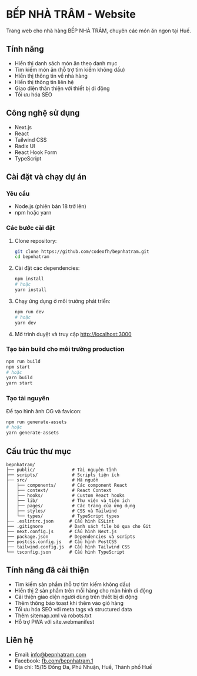 # BẾP NHÀ TRÂM - Website

Trang web cho nhà hàng BẾP NHÀ TRÂM, chuyên các món ăn ngon tại Huế.

## Tính năng

- Hiển thị danh sách món ăn theo danh mục
- Tìm kiếm món ăn (hỗ trợ tìm kiếm không dấu)
- Hiển thị thông tin về nhà hàng
- Hiển thị thông tin liên hệ
- Giao diện thân thiện với thiết bị di động
- Tối ưu hóa SEO

## Công nghệ sử dụng

- Next.js
- React
- Tailwind CSS
- Radix UI
- React Hook Form
- TypeScript

## Cài đặt và chạy dự án

### Yêu cầu

- Node.js (phiên bản 18 trở lên)
- npm hoặc yarn

### Các bước cài đặt

1. Clone repository:
   ```bash
   git clone https://github.com/codeofh/bepnhatram.git
   cd bepnhatram
   ```

2. Cài đặt các dependencies:
   ```bash
   npm install
   # hoặc
   yarn install
   ```

3. Chạy ứng dụng ở môi trường phát triển:
   ```bash
   npm run dev
   # hoặc
   yarn dev
   ```

4. Mở trình duyệt và truy cập [http://localhost:3000](http://localhost:3000)

### Tạo bản build cho môi trường production

```bash
npm run build
npm start
# hoặc
yarn build
yarn start
```

### Tạo tài nguyên

Để tạo hình ảnh OG và favicon:

```bash
npm run generate-assets
# hoặc
yarn generate-assets
```

## Cấu trúc thư mục

```
bepnhatram/
├── public/              # Tài nguyên tĩnh
├── scripts/             # Scripts tiện ích
├── src/                 # Mã nguồn
│   ├── components/      # Các component React
│   ├── context/         # React Context
│   ├── hooks/           # Custom React hooks
│   ├── lib/             # Thư viện và tiện ích
│   ├── pages/           # Các trang của ứng dụng
│   ├── styles/          # CSS và Tailwind
│   └── types/           # TypeScript types
├── .eslintrc.json      # Cấu hình ESLint
├── .gitignore          # Danh sách file bỏ qua cho Git
├── next.config.js      # Cấu hình Next.js
├── package.json        # Dependencies và scripts
├── postcss.config.js   # Cấu hình PostCSS
├── tailwind.config.js  # Cấu hình Tailwind CSS
└── tsconfig.json       # Cấu hình TypeScript
```

## Tính năng đã cải thiện

- Tìm kiếm sản phẩm (hỗ trợ tìm kiếm không dấu)
- Hiển thị 2 sản phẩm trên mỗi hàng cho màn hình di động
- Cải thiện giao diện người dùng trên thiết bị di động
- Thêm thông báo toast khi thêm vào giỏ hàng
- Tối ưu hóa SEO với meta tags và structured data
- Thêm sitemap.xml và robots.txt
- Hỗ trợ PWA với site.webmanifest

## Liên hệ

- Email: info@bepnhatram.com
- Facebook: [fb.com/bepnhatram.1](https://fb.com/bepnhatram.1)
- Địa chỉ: 15/15 Đống Đa, Phú Nhuận, Huế, Thành phố Huế
